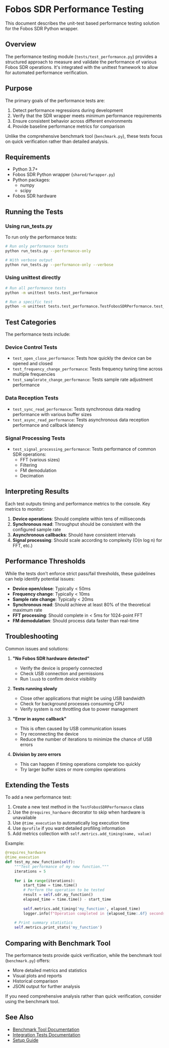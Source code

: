 # Fobos SDR Performance Testing

This document describes the unit-test based performance testing solution for the Fobos SDR Python wrapper.

## Overview

The performance testing module (`tests/test_performance.py`) provides a structured approach to measure and validate the performance of various Fobos SDR operations. It's integrated with the unittest framework to allow for automated performance verification.

## Purpose

The primary goals of the performance tests are:

1. Detect performance regressions during development
2. Verify that the SDR wrapper meets minimum performance requirements
3. Ensure consistent behavior across different environments
4. Provide baseline performance metrics for comparison

Unlike the comprehensive benchmark tool (`benchmark.py`), these tests focus on quick verification rather than detailed analysis.

## Requirements

- Python 3.7+
- Fobos SDR Python wrapper (`shared/fwrapper.py`)
- Python packages:
  - numpy
  - scipy
- Fobos SDR hardware

## Running the Tests

### Using run_tests.py

To run only the performance tests:

```bash
# Run only performance tests
python run_tests.py --performance-only

# With verbose output
python run_tests.py --performance-only --verbose
```

### Using unittest directly

```bash
# Run all performance tests
python -m unittest tests.test_performance

# Run a specific test
python -m unittest tests.test_performance.TestFobosSDRPerformance.test_sync_read_performance
```

## Test Categories

The performance tests include:

### Device Control Tests
- `test_open_close_performance`: Tests how quickly the device can be opened and closed
- `test_frequency_change_performance`: Tests frequency tuning time across multiple frequencies
- `test_samplerate_change_performance`: Tests sample rate adjustment performance

### Data Reception Tests
- `test_sync_read_performance`: Tests synchronous data reading performance with various buffer sizes
- `test_async_read_performance`: Tests asynchronous data reception performance and callback latency

### Signal Processing Tests
- `test_signal_processing_performance`: Tests performance of common SDR operations:
  - FFT (various sizes)
  - Filtering
  - FM demodulation
  - Decimation

## Interpreting Results

Each test outputs timing and performance metrics to the console. Key metrics to monitor:

1. **Device operations**: Should complete within tens of milliseconds
2. **Synchronous read**: Throughput should be consistent with the configured sample rate
3. **Asynchronous callbacks**: Should have consistent intervals
4. **Signal processing**: Should scale according to complexity (O(n log n) for FFT, etc.)

## Performance Thresholds

While the tests don't enforce strict pass/fail thresholds, these guidelines can help identify potential issues:

- **Device open/close**: Typically < 50ms
- **Frequency change**: Typically < 10ms
- **Sample rate change**: Typically < 20ms
- **Synchronous read**: Should achieve at least 80% of the theoretical maximum rate
- **FFT processing**: Should complete in < 5ms for 1024-point FFT
- **FM demodulation**: Should process data faster than real-time

## Troubleshooting

Common issues and solutions:

1. **"No Fobos SDR hardware detected"**
   - Verify the device is properly connected
   - Check USB connection and permissions
   - Run `lsusb` to confirm device visibility

2. **Tests running slowly**
   - Close other applications that might be using USB bandwidth
   - Check for background processes consuming CPU
   - Verify system is not throttling due to power management

3. **"Error in async callback"**
   - This is often caused by USB communication issues
   - Try reconnecting the device
   - Reduce the number of iterations to minimize the chance of USB errors

4. **Division by zero errors**
   - This can happen if timing operations complete too quickly
   - Try larger buffer sizes or more complex operations

## Extending the Tests

To add a new performance test:

1. Create a new test method in the `TestFobosSDRPerformance` class
2. Use the `@requires_hardware` decorator to skip when hardware is unavailable
3. Use `@time_execution` to automatically log execution time
4. Use `@profile` if you want detailed profiling information
5. Add metrics collection with `self.metrics.add_timing(name, value)`

Example:

```python
@requires_hardware
@time_execution
def test_my_new_function(self):
    """Test performance of my new function."""
    iterations = 5
    
    for i in range(iterations):
        start_time = time.time()
        # Perform the operation to be tested
        result = self.sdr.my_function()
        elapsed_time = time.time() - start_time
        
        self.metrics.add_timing('my_function', elapsed_time)
        logger.info(f"Operation completed in {elapsed_time:.6f} seconds")
    
    # Print summary statistics
    self.metrics.print_stats('my_function')
```

## Comparing with Benchmark Tool

The performance tests provide quick verification, while the benchmark tool (`benchmark.py`) offers:

- More detailed metrics and statistics
- Visual plots and reports
- Historical comparison
- JSON output for further analysis

If you need comprehensive analysis rather than quick verification, consider using the benchmark tool.

## See Also

- [Benchmark Tool Documentation](./benchmark.md)
- [Integration Tests Documentation](./tests.md)
- [Setup Guide](./setup-fobos-sdr.md)
